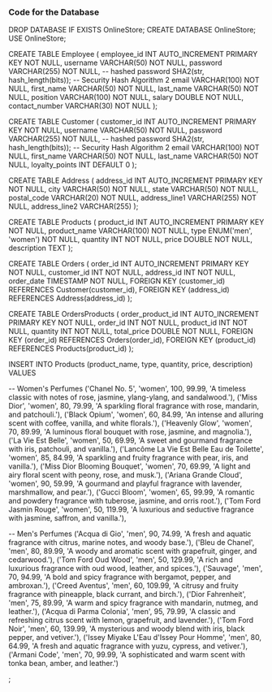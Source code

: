 ### Code for the Database ### 
DROP DATABASE IF EXISTS OnlineStore;
CREATE DATABASE OnlineStore;
USE OnlineStore;

CREATE TABLE Employee (
    employee_id INT AUTO_INCREMENT PRIMARY KEY NOT NULL,
    username VARCHAR(50) NOT NULL,
    password VARCHAR(255) NOT NULL, -- hashed password SHA2(str, hash_length(bits)); 
-- Security Hash Algorithm 2
    email VARCHAR(100) NOT NULL,
    first_name VARCHAR(50) NOT NULL,
    last_name VARCHAR(50) NOT NULL,
    position VARCHAR(100) NOT NULL,
    salary DOUBLE NOT NULL,
    contact_number VARCHAR(30) NOT NULL
);

CREATE TABLE Customer (
    customer_id INT AUTO_INCREMENT PRIMARY KEY NOT NULL,
    username VARCHAR(50) NOT NULL,
    password VARCHAR(255) NOT NULL, -- hashed password SHA2(str, hash_length(bits)); 
-- Security Hash Algorithm 2
    email VARCHAR(100) NOT NULL,
    first_name VARCHAR(50) NOT NULL,
    last_name VARCHAR(50) NOT NULL,
    loyalty_points INT DEFAULT 0
);

CREATE TABLE Address (
    address_id INT AUTO_INCREMENT PRIMARY KEY NOT NULL,
    city VARCHAR(50) NOT NULL,
    state VARCHAR(50) NOT NULL,
    postal_code VARCHAR(20) NOT NULL,
    address_line1 VARCHAR(255) NOT NULL,
    address_line2 VARCHAR(255)
);

CREATE TABLE Products (
    product_id INT AUTO_INCREMENT PRIMARY KEY NOT NULL,
    product_name VARCHAR(100) NOT NULL,
    type ENUM('men', 'women') NOT NULL,
    quantity INT NOT NULL,
    price DOUBLE NOT NULL,
    description TEXT
);

CREATE TABLE Orders (
    order_id INT AUTO_INCREMENT PRIMARY KEY NOT NULL,
    customer_id INT NOT NULL,
    address_id INT NOT NULL,
    order_date TIMESTAMP NOT NULL,
    FOREIGN KEY (customer_id) REFERENCES Customer(customer_id),
    FOREIGN KEY (address_id) REFERENCES Address(address_id)
);

CREATE TABLE OrdersProducts (
    order_product_id INT AUTO_INCREMENT PRIMARY KEY NOT NULL,
    order_id INT NOT NULL,
    product_id INT NOT NULL,
    quantity INT NOT NULL,
    total_price DOUBLE NOT NULL,
    FOREIGN KEY (order_id) REFERENCES Orders(order_id),
    FOREIGN KEY (product_id) REFERENCES Products(product_id)
);

INSERT INTO Products (product_name, type, quantity, price, description)
VALUES

  -- Women's Perfumes
  ('Chanel No. 5', 'women', 100, 99.99, 'A timeless classic with notes of rose, jasmine, ylang-ylang, and sandalwood.'),
  ('Miss Dior', 'women', 80, 79.99, 'A sparkling floral fragrance with rose, mandarin, and patchouli.'),
  ('Black Opium', 'women', 60, 84.99, 'An intense and alluring scent with coffee, vanilla, and white florals.'),
  ('Heavenly Glow', 'women', 70, 89.99, 'A luminous floral bouquet with rose, jasmine, and magnolia.'),
  ('La Vie Est Belle', 'women', 50, 69.99, 'A sweet and gourmand fragrance with iris, patchouli, and vanilla.'),
  ('Lancôme La Vie Est Belle Eau de Toilette', 'women', 85, 84.99, 'A sparkling and fruity fragrance with pear, iris, and vanilla.'),
  ('Miss Dior Blooming Bouquet', 'women', 70, 69.99, 'A light and airy floral scent with peony, rose, and musk.'),
  ('Ariana Grande Cloud', 'women', 90, 59.99, 'A gourmand and playful fragrance with lavender, marshmallow, and pear.'),
  ('Gucci Bloom', 'women', 65, 99.99, 'A romantic and powdery fragrance with tuberose, jasmine, and orris root.'),
  ('Tom Ford Jasmin Rouge', 'women', 50, 119.99, 'A luxurious and seductive fragrance with jasmine, saffron, and vanilla.'),
  

  -- Men's Perfumes
  ('Acqua di Gio', 'men', 90, 74.99, 'A fresh and aquatic fragrance with citrus, marine notes, and woody base.'),
  ('Bleu de Chanel', 'men', 80, 89.99, 'A woody and aromatic scent with grapefruit, ginger, and cedarwood.'),
  ('Tom Ford Oud Wood', 'men', 50, 129.99, 'A rich and luxurious fragrance with oud wood, leather, and spices.'),
  ('Sauvage', 'men', 70, 94.99, 'A bold and spicy fragrance with bergamot, pepper, and ambroxan.'),
  ('Creed Aventus', 'men', 60, 109.99, 'A citrusy and fruity fragrance with pineapple, black currant, and birch.'),
  ('Dior Fahrenheit', 'men', 75, 89.99, 'A warm and spicy fragrance with mandarin, nutmeg, and leather.'),
  ('Acqua di Parma Colonia', 'men', 95, 79.99, 'A classic and refreshing citrus scent with lemon, grapefruit, and lavender.'),
  ('Tom Ford Noir', 'men', 60, 139.99, 'A mysterious and woody blend with iris, black pepper, and vetiver.'),
  ('Issey Miyake L\'Eau d\'Issey Pour Homme', 'men', 80, 64.99, 'A fresh and aquatic fragrance with yuzu, cypress, and vetiver.'),
  ('Armani Code', 'men', 70, 99.99, 'A sophisticated and warm scent with tonka bean, amber, and leather.')
  
;
